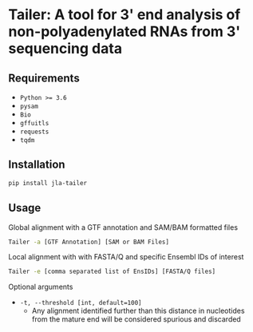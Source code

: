 # Tailer: A tool for 3' end analysis of non-polyadenylated RNAs from 3' sequencing data

## Requirements
- ``Python >= 3.6``
- ``pysam``
- ``Bio``
- ``gffuitls``
- ``requests``
- ``tqdm``

## Installation

```bash
pip install jla-tailer
```

## Usage

Global alignment with a GTF annotation and SAM/BAM formatted files
```bash
Tailer -a [GTF Annotation] [SAM or BAM Files]
```

Local alignment with with FASTA/Q and specific Ensembl IDs of interest
```bash
Tailer -e [comma separated list of EnsIDs] [FASTA/Q files]
```

Optional arguments

* ``-t, --threshold [int, default=100]``
    - Any alignment identified further than this distance in nucleotides from the mature end will be considered spurious and discarded


